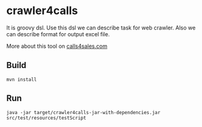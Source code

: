 crawler4calls
===
It is groovy dsl. Use this dsl we can describe task for web crawler. Also we can describe format for output excel file.

More about this tool on [calls4sales.com](https://calls4sales.com)

Build
---
```
mvn install
```
Run
---
```
java -jar target/crawler4calls-jar-with-dependencies.jar src/test/resources/testScript
```
